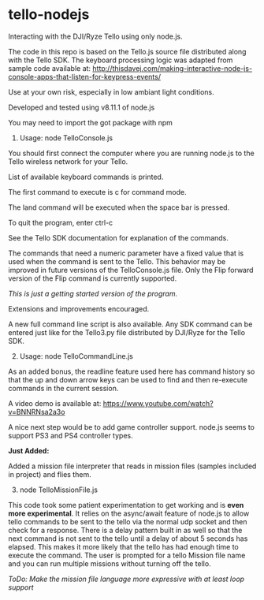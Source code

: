 # tello-nodejs
Interacting with the DJI/Ryze Tello using only node.js.

The code in this repo is based on the Tello.js source file distributed along with the Tello SDK.
The keyboard processing logic was adapted from sample code available at:
http://thisdavej.com/making-interactive-node-js-console-apps-that-listen-for-keypress-events/

Use at your own risk, especially in low ambiant light conditions.

Developed and tested using v8.11.1 of node.js

You may need to import the got package with npm

1. Usage: node TelloConsole.js

You should first connect the computer where you are running node.js to the Tello wireless network for your Tello.

List of available keyboard commands is printed.

The first command to execute is c for command mode.

The land command will be executed when the space bar is pressed.

To quit the program, enter ctrl-c

See the Tello SDK documentation for explanation of the commands.

The commands that need a numeric parameter have a fixed value that is used when the command is sent to the Tello. This behavior may be improved in future versions of the TelloConsole.js file. Only the Flip forward version of the Flip command is currently supported.

*This is just a getting started version of the program.*

Extensions and improvements encouraged.

A new full command line script is also available. Any SDK command can be entered just like for the Tello3.py file distributed by DJI/Ryze for the Tello SDK.

2. Usage: node TelloCommandLine.js

As an added bonus, the readline feature used here has command history so that the up and down arrow keys can be used to find and then re-execute commands in the current session.

A video demo is available at: https://www.youtube.com/watch?v=BNNRNsa2a3o

A nice next step would be to add game controller support. node.js seems to support PS3 and PS4 controller types.

**Just Added:**

Added a mission file interpreter that reads in mission files (samples included in project) and flies them.

3. node TelloMissionFile.js

This code took some patient experimentation to get working and is **even more experimental**. It relies on the async/await feature of node.js to allow tello commands to be sent to the tello via the normal udp socket and then check for a response. There is a delay pattern built in as well so that the next command is not sent to the tello until a delay of about 5 seconds has elapsed. This makes it more likely that the tello has had enough time to execute the command. The user is prompted for a tello Mission file name and you can run multiple missions without turning off the tello.

*ToDo: Make the mission file language more expressive with at least loop support*
